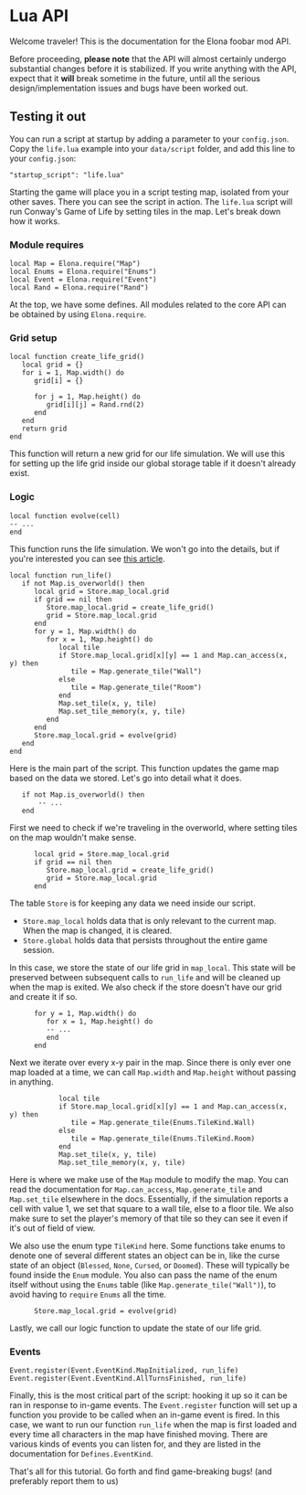 # Lua API
Welcome traveler! This is the documentation for the Elona foobar mod API.

Before proceeding, **please note** that the API will almost certainly undergo substantial changes before it is stabilized. If you write anything with the API, expect that it **will** break sometime in the future, until all the serious design/implementation issues and bugs have been worked out.

## Testing it out
You can run a script at startup by adding a parameter to your `config.json`. Copy the `life.lua` example into your `data/script` folder, and add this line to your `config.json`:

```
"startup_script": "life.lua"
```

Starting the game will place you in a script testing map, isolated from your other saves. There you can see the script in action. The `life.lua` script will run Conway's Game of Life by setting tiles in the map. Let's break down how it works.

### Module requires

```
local Map = Elona.require("Map")
local Enums = Elona.require("Enums")
local Event = Elona.require("Event")
local Rand = Elona.require("Rand")
```

At the top, we have some defines. All modules related to the core API can be obtained by using `Elona.require`.

### Grid setup

```
local function create_life_grid()
   local grid = {}
   for i = 1, Map.width() do
      grid[i] = {}

      for j = 1, Map.height() do
         grid[i][j] = Rand.rnd(2)
      end
   end
   return grid
end
```

This function will return a new grid for our life simulation. We will use this for setting up the life grid inside our global storage table if it doesn't already exist.

### Logic

```
local function evolve(cell)
-- ...
end
```

This function runs the life simulation. We won't go into the details, but if you're interested you can see [this article](https://en.wikipedia.org/wiki/Conway%27s_Game_of_Life).

```
local function run_life()
   if not Map.is_overworld() then
      local grid = Store.map_local.grid
      if grid == nil then
         Store.map_local.grid = create_life_grid()
         grid = Store.map_local.grid
      end
      for y = 1, Map.width() do
         for x = 1, Map.height() do
            local tile
            if Store.map_local.grid[x][y] == 1 and Map.can_access(x, y) then
               tile = Map.generate_tile("Wall")
            else
               tile = Map.generate_tile("Room")
            end
            Map.set_tile(x, y, tile)
            Map.set_tile_memory(x, y, tile)
         end
      end
      Store.map_local.grid = evolve(grid)
   end
end
```

Here is the main part of the script. This function updates the game map based on the data we stored. Let's go into detail what it does.

```
   if not Map.is_overworld() then
       -- ...
   end
```

First we need to check if we're traveling in the overworld, where setting tiles on the map wouldn't make sense.

```
      local grid = Store.map_local.grid
      if grid == nil then
         Store.map_local.grid = create_life_grid()
         grid = Store.map_local.grid
      end
```

The table `Store` is for keeping any data we need inside our script.
- `Store.map_local` holds data that is only relevant to the current map. When the map is changed, it is cleared.
- `Store.global` holds data that persists throughout the entire game session.

In this case, we store the state of our life grid in `map_local`. This state will be preserved between subsequent calls to `run_life` and will be cleaned up when the map is exited. We also check if the store doesn't have our grid and create it if so.

```
      for y = 1, Map.width() do
         for x = 1, Map.height() do
         -- ...
         end
      end
```

Next we iterate over every x-y pair in the map. Since there is only ever one map loaded at a time, we can call `Map.width` and `Map.height` without passing in anything.

```
            local tile
            if Store.map_local.grid[x][y] == 1 and Map.can_access(x, y) then
               tile = Map.generate_tile(Enums.TileKind.Wall)
            else
               tile = Map.generate_tile(Enums.TileKind.Room)
            end
            Map.set_tile(x, y, tile)
            Map.set_tile_memory(x, y, tile)
```

Here is where we make use of the `Map` module to modify the map. You can read the documentation for `Map.can_access`, `Map.generate_tile` and `Map.set_tile` elsewhere in the docs. Essentially, if the simulation reports a cell with value 1, we set that square to a wall tile, else to a floor tile. We also make sure to set the player's memory of that tile so they can see it even if it's out of field of view.

We also use the enum type `TileKind` here. Some functions take enums to denote one of several different states an object can be in, like the curse state of an object (`Blessed`, `None`, `Cursed`, or `Doomed`). These will typically be found inside the `Enum` module. You also can pass the name of the enum itself without using the `Enums` table (like `Map.generate_tile("Wall")`), to avoid having to `require` `Enums` all the time.

```
      Store.map_local.grid = evolve(grid)
```

Lastly, we call our logic function to update the state of our life grid.

### Events

```
Event.register(Event.EventKind.MapInitialized, run_life)
Event.register(Event.EventKind.AllTurnsFinished, run_life)
```

Finally, this is the most critical part of the script: hooking it up so it can be ran in response to in-game events. The `Event.register` function will set up a function you provide to be called when an in-game event is fired. In this case, we want to run our function `run_life` when the map is first loaded and every time all characters in the map have finished moving. There are various kinds of events you can listen for, and they are listed in the documentation for `Defines.EventKind`.

That's all for this tutorial. Go forth and find game-breaking bugs! (and preferably report them to us)
